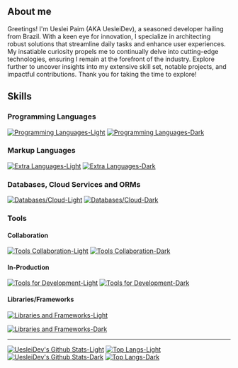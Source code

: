 ## About me

Greetings! I'm Ueslei Paim (AKA UesleiDev), a seasoned developer hailing from Brazil. With a keen eye for innovation, I specialize in architecting robust solutions that streamline daily tasks and enhance user experiences. My insatiable curiosity propels me to continually delve into cutting-edge technologies, ensuring I remain at the forefront of the industry. Explore further to uncover insights into my extensive skill set, notable projects, and impactful contributions. Thank you for taking the time to explore!

## Skills

### Programming Languages

[![Programming Languages-Light](https://skillicons.dev/icons?i=c,javascript,typescript,kotlin,java,php,lua,python,bash&perline=4&theme=light#gh-light-mode-only)](https://skillicons.dev/icons#gh-light-mode-only)
[![Programming Languages-Dark](https://skillicons.dev/icons?i=c,javascript,typescript,kotlin,java,php,lua,python,bash&perline=4&theme=dark#gh-dark-mode-only)](https://skillicons.dev/icons#gh-dark-mode-only)

### Markup Languages

[![Extra Languages-Light](https://skillicons.dev/icons?i=html,css,md,latex&perline=4&theme=light#gh-light-mode-only)](https://skillicons.dev/icons#gh-light-mode-only)
[![Extra Languages-Dark](https://skillicons.dev/icons?i=html,css,md,latex&perline=4&theme=dark#gh-dark-mode-only)](https://skillicons.dev/icons#gh-dark-mode-only)

### Databases, Cloud Services and ORMs

[![Databases/Cloud-Light](https://skillicons.dev/icons?i=mongodb,prisma,sqlite,supabase,firebase,googlecloud,mysql,postgresql&perline=4&theme=light#gh-light-mode-only)](https://skillicons.dev/icons#gh-light-mode-only)
[![Databases/Cloud-Dark](https://skillicons.dev/icons?i=mongodb,prisma,sqlite,supabase,firebase,googlecloud,mysql,postgresql&perline=4&theme=dark#gh-dark-mode-only)](https://skillicons.dev/icons#gh-dark-mode-only)

### Tools

#### Collaboration

[![Tools Collaboration-Light](https://skillicons.dev/icons?i=git,github,obsidian,notion,figma&perline=4&theme=light#gh-light-mode-only)](https://skillicons.dev/icons#gh-light-mode-only)
[![Tools Collaboration-Dark](https://skillicons.dev/icons?i=git,github,obsidian,notion,figma&perline=4&theme=dark#gh-dark-mode-only)](https://skillicons.dev/icons#gh-dark-mode-only)

#### In-Production

[![Tools for Development-Light](https://skillicons.dev/icons?i=docker,nginx,graphql,cmake&perline=4&theme=light#gh-light-mode-only)](https://skillicons.dev/icons#gh-light-mode-only)
[![Tools for Development-Dark](https://skillicons.dev/icons?i=docker,nginx,graphql,cmake&perline=4&theme=dark#gh-dark-mode-only)](https://skillicons.dev/icons#gh-dark-mode-only)

#### Libraries/Frameworks

[![Libraries and Frameworks-Light](https://skillicons.dev/icons?i=svelte,jest,react,vue,vite,nuxtjs,nextjs,webpack,tailwind,solidjs,threejs&perline=4&theme=light#gh-light-mode-only)](https://skillicons.dev/icons#gh-light-mode-only)

[![Libraries and Frameworks-Dark](https://skillicons.dev/icons?i=svelte,jest,react,vue,vite,nuxtjs,nextjs,webpack,tailwind,solidjs,threejs&perline=4&theme=dark#gh-dark-mode-only)](https://skillicons.dev/icons#gh-dark-mode-only)

---

[![UesleiDev's Github Stats-Light](https://github-readme-stats.vercel.app/api?username=uesleibros&card_width=400&show_icons=true&hide_title=true&theme=default#gh-light-mode-only)](https://github.com/anuraghazra/github-readme-stats#gh-light-mode-only) [![Top Langs-Light](https://github-readme-stats.vercel.app/api/top-langs/?username=uesleibros&card_width=400&layout=compact&theme=light#gh-light-mode-only)](https://github.com/anuraghazra/github-readme-stats#gh-light-mode-only)
[![UesleiDev's Github Stats-Dark](https://github-readme-stats.vercel.app/api?username=uesleibros&card_width=400&show_icons=true&hide_title=true&theme=dark#gh-dark-mode-only)](https://github.com/anuraghazra/github-readme-stats#gh-dark-mode-only) [![Top Langs-Dark](https://github-readme-stats.vercel.app/api/top-langs/?username=uesleibros&card_width=400&layout=compact&theme=dark#gh-dark-mode-only)](https://github.com/anuraghazra/github-readme-stats#gh-dark-mode-only)
